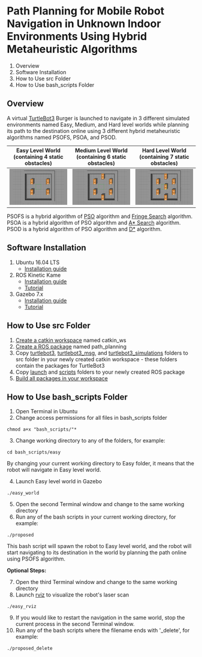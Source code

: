 # Path Planning for Mobile Robot Navigation in Unknown Indoor Environments Using Hybrid Metaheuristic Algorithms
1. Overview
2. Software Installation
3. How to Use src Folder
4. How to Use bash_scripts Folder

## Overview
A virtual [TurtleBot3](https://emanual.robotis.com/docs/en/platform/turtlebot3/overview/) Burger is launched to navigate in 3 different simulated environments named Easy, Medium, and Hard level worlds while planning its path to the destination online using 3 different hybrid metaheuristic algorithms named PSOFS, PSOA, and PSOD.

Easy Level World (containing 4 static obstacles) | Medium Level World (containing 6 static obstacles) | Hard Level World (containing 7 static obstacles)
------------ | ------------- | -------------
<img src="https://github.com/chingmay131/robot-path-planning-hybrid-pso/blob/master/src/turtlebot3_simulations/turtlebot3_gazebo/worlds/easy.jpg"> | <img src="https://github.com/chingmay131/robot-path-planning-hybrid-pso/blob/master/src/turtlebot3_simulations/turtlebot3_gazebo/worlds/medium.jpg"> | <img src="https://github.com/chingmay131/robot-path-planning-hybrid-pso/blob/master/src/turtlebot3_simulations/turtlebot3_gazebo/worlds/hard.jpg">

PSOFS is a hybrid algorithm of [PSO](https://en.wikipedia.org/wiki/Particle_swarm_optimization) algorithm and [Fringe Search](https://en.wikipedia.org/wiki/Fringe_search) algorithm. PSOA is a hybrid algorithm of PSO algorithm and [A* Search](https://en.wikipedia.org/wiki/A*_search_algorithm) algorithm. PSOD is a hybrid algorithm of PSO algorithm and [D*](https://en.wikipedia.org/wiki/D*) algorithm.

## Software Installation
1. Ubuntu 16.04 LTS
   - [Installation guide](https://ubuntu.com/tutorials/install-ubuntu-desktop-1604#1-overview)
2. ROS Kinetic Kame
   - [Installation guide](http://wiki.ros.org/kinetic/Installation/Ubuntu)
   - [Tutorial](http://wiki.ros.org/ROS/Tutorials)
3. Gazebo 7.x
   - [Installation guide](http://gazebosim.org/tutorials?tut=install_ubuntu)
   - [Tutorial](http://gazebosim.org/tutorials)

## How to Use src Folder
1. [Create a catkin workspace](http://wiki.ros.org/catkin/Tutorials/create_a_workspace) named catkin_ws
2. [Create a ROS package](http://wiki.ros.org/catkin/Tutorials/CreatingPackage) named path_planning
3. Copy [turtlebot3](https://github.com/chingmay131/robot-path-planning-hybrid-pso/tree/master/src/turtlebot3), [turtlebot3_msg](https://github.com/chingmay131/robot-path-planning-hybrid-pso/tree/master/src/turtlebot3_msgs), and [turtlebot3_simulations](https://github.com/chingmay131/robot-path-planning-hybrid-pso/tree/master/src/turtlebot3_simulations) folders to src folder in your newly created catkin workspace - these folders contain the packages for TurtleBot3
4. Copy [launch](https://github.com/chingmay131/robot-path-planning-hybrid-pso/tree/master/src/path_planning/launch) and [scripts](https://github.com/chingmay131/robot-path-planning-hybrid-pso/tree/master/src/path_planning/scripts) folders to your newly created ROS package
5. [Build all packages in your workspace](http://wiki.ros.org/catkin/Tutorials/using_a_workspace)

## How to Use bash_scripts Folder
1. Open Terminal in Ubuntu
2. Change access permissions for all files in bash_scripts folder
```
chmod a+x "bash_scripts/"*
```
3. Change working directory to any of the folders, for example:
```
cd bash_scripts/easy
```
By changing your current working directory to Easy folder, it means that the robot will navigate in Easy level world.

4. Launch Easy level world in Gazebo
```
./easy_world
```
5. Open the second Terminal window and change to the same working directory
6. Run any of the bash scripts in your current working directory, for example:
```
./proposed
```
This bash script will spawn the robot to Easy level world, and the robot will start navigating to its destination in the world by planning the path online using PSOFS algorithm.

**Optional Steps:**

7. Open the third Terminal window and change to the same working directory
8. Launch [rviz](http://wiki.ros.org/rviz) to visualize the robot's laser scan
```
./easy_rviz
```
9. If you would like to restart the navigation in the same world, stop the current process in the second Terminal window.
10. Run any of the bash scripts where the filename ends with '\_delete', for example:
```
./proposed_delete
```
